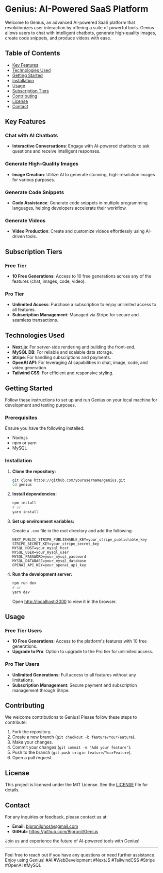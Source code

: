 # Genius: AI-Powered SaaS Platform

Welcome to Genius, an advanced AI-powered SaaS platform that revolutionizes user interaction by offering a suite of powerful tools. Genius allows users to chat with intelligent chatbots, generate high-quality images, create code snippets, and produce videos with ease.

## Table of Contents

- [Key Features](#key-features)
- [Technologies Used](#technologies-used)
- [Getting Started](#getting-started)
- [Installation](#installation)
- [Usage](#usage)
- [Subscription Tiers](#subscription-tiers)
- [Contributing](#contributing)
- [License](#license)
- [Contact](#contact)

## Key Features

### Chat with AI Chatbots
- **Interactive Conversations**: Engage with AI-powered chatbots to ask questions and receive intelligent responses.

### Generate High-Quality Images
- **Image Creation**: Utilize AI to generate stunning, high-resolution images for various purposes.

### Generate Code Snippets
- **Code Assistance**: Generate code snippets in multiple programming languages, helping developers accelerate their workflow.

### Generate Videos
- **Video Production**: Create and customize videos effortlessly using AI-driven tools.

## Subscription Tiers

### Free Tier
- **10 Free Generations**: Access to 10 free generations across any of the features (chat, images, code, video).

### Pro Tier
- **Unlimited Access**: Purchase a subscription to enjoy unlimited access to all features.
- **Subscription Management**: Managed via Stripe for secure and seamless transactions.

## Technologies Used

- **Next.js**: For server-side rendering and building the front-end.
- **MySQL DB**: For reliable and scalable data storage.
- **Stripe**: For handling subscriptions and payments.
- **OpenAI API**: For leveraging AI capabilities in chat, image, code, and video generation.
- **Tailwind CSS**: For efficient and responsive styling.

## Getting Started

Follow these instructions to set up and run Genius on your local machine for development and testing purposes.

### Prerequisites

Ensure you have the following installed:
- Node.js
- npm or yarn
- MySQL

### Installation

1. **Clone the repository:**

   ```bash
   git clone https://github.com/yourusername/genius.git
   cd genius
   ```

2. **Install dependencies:**

   ```bash
   npm install
   # or
   yarn install
   ```

3. **Set up environment variables:**

   Create a `.env` file in the root directory and add the following:

   ```env
   NEXT_PUBLIC_STRIPE_PUBLISHABLE_KEY=your_stripe_publishable_key
   STRIPE_SECRET_KEY=your_stripe_secret_key
   MYSQL_HOST=your_mysql_host
   MYSQL_USER=your_mysql_user
   MYSQL_PASSWORD=your_mysql_password
   MYSQL_DATABASE=your_mysql_database
   OPENAI_API_KEY=your_openai_api_key
   ```

4. **Run the development server:**

   ```bash
   npm run dev
   # or
   yarn dev
   ```

   Open [http://localhost:3000](http://localhost:3000) to view it in the browser.

## Usage

### Free Tier Users

- **10 Free Generations**: Access to the platform's features with 10 free generations.
- **Upgrade to Pro**: Option to upgrade to the Pro tier for unlimited access.

### Pro Tier Users

- **Unlimited Generations**: Full access to all features without any limitations.
- **Subscription Management**: Secure payment and subscription management through Stripe.

## Contributing

We welcome contributions to Genius! Please follow these steps to contribute:

1. Fork the repository.
2. Create a new branch (`git checkout -b feature/YourFeature`).
3. Make your changes.
4. Commit your changes (`git commit -m 'Add your feature'`).
5. Push to the branch (`git push origin feature/YourFeature`).
6. Open a pull request.

## License

This project is licensed under the MIT License. See the [LICENSE](LICENSE) file for details.

## Contact

For any inquiries or feedback, please contact us at:
- **Email**: bipronilghosh@gmail.com
- **GitHub**: https://github.com/Bipronil/Genius

Join us and experience the future of AI-powered tools with Genius!

---
Feel free to reach out if you have any questions or need further assistance. Enjoy using Genius! #AI #WebDevelopment #NextJS #TailwindCSS #Stripe #OpenAI #MySQL
